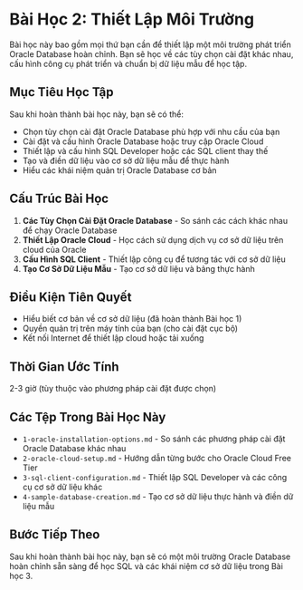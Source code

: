 # Bài Học 2: Thiết Lập Môi Trường

Bài học này bao gồm mọi thứ bạn cần để thiết lập một môi trường phát triển Oracle Database hoàn chỉnh. Bạn sẽ học về các tùy chọn cài đặt khác nhau, cấu hình công cụ phát triển và chuẩn bị dữ liệu mẫu để học tập.

## Mục Tiêu Học Tập
Sau khi hoàn thành bài học này, bạn sẽ có thể:
- Chọn tùy chọn cài đặt Oracle Database phù hợp với nhu cầu của bạn
- Cài đặt và cấu hình Oracle Database hoặc truy cập Oracle Cloud
- Thiết lập và cấu hình SQL Developer hoặc các SQL client thay thế
- Tạo và điền dữ liệu vào cơ sở dữ liệu mẫu để thực hành
- Hiểu các khái niệm quản trị Oracle Database cơ bản

## Cấu Trúc Bài Học
1. **Các Tùy Chọn Cài Đặt Oracle Database** - So sánh các cách khác nhau để chạy Oracle Database
2. **Thiết Lập Oracle Cloud** - Học cách sử dụng dịch vụ cơ sở dữ liệu trên cloud của Oracle
3. **Cấu Hình SQL Client** - Thiết lập công cụ để tương tác với cơ sở dữ liệu
4. **Tạo Cơ Sở Dữ Liệu Mẫu** - Tạo cơ sở dữ liệu và bảng thực hành

## Điều Kiện Tiên Quyết
- Hiểu biết cơ bản về cơ sở dữ liệu (đã hoàn thành Bài học 1)
- Quyền quản trị trên máy tính của bạn (cho cài đặt cục bộ)
- Kết nối Internet để thiết lập cloud hoặc tải xuống

## Thời Gian Ước Tính
2-3 giờ (tùy thuộc vào phương pháp cài đặt được chọn)

## Các Tệp Trong Bài Học Này
- `1-oracle-installation-options.md` - So sánh các phương pháp cài đặt Oracle Database khác nhau
- `2-oracle-cloud-setup.md` - Hướng dẫn từng bước cho Oracle Cloud Free Tier
- `3-sql-client-configuration.md` - Thiết lập SQL Developer và các công cụ cơ sở dữ liệu khác
- `4-sample-database-creation.md` - Tạo cơ sở dữ liệu thực hành và điền dữ liệu mẫu

## Bước Tiếp Theo
Sau khi hoàn thành bài học này, bạn sẽ có một môi trường Oracle Database hoàn chỉnh sẵn sàng để học SQL và các khái niệm cơ sở dữ liệu trong Bài học 3.
